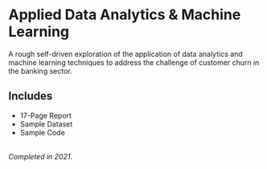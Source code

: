 # Applied Data Analytics & Machine Learning

A rough self-driven exploration of the application of data analytics and machine learning techniques to address the challenge of customer churn in the banking sector.

## Includes
- 17-Page Report
- Sample Dataset
- Sample Code

\
*Completed in 2021.*
